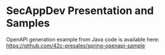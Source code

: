 # SecAppDev Presentation and Samples

OpenAPI generation example from Java code is available here: https://github.com/42c-presales/spring-openapi-sample